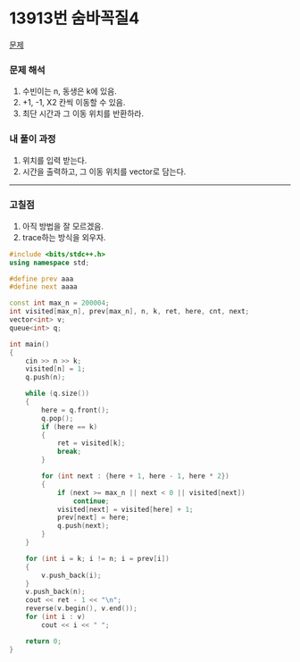 # 13913번 숨바꼭질4

[문제](https://www.acmicpc.net/problem/13913)

### 문제 해석

1. 수빈이는 n, 동생은 k에 있음.
2. +1, -1, X2 칸씩 이동할 수 있음.
3. 최단 시간과 그 이동 위치를 반환하라.

### 내 풀이 과정

1. 위치를 입력 받는다.
2. 시간을 출력하고, 그 이동 위치를 vector로 담는다.

---

### 고칠점

1. 아직 방법을 잘 모르겠음.
2. trace하는 방식을 외우자.

```c++
#include <bits/stdc++.h>
using namespace std;

#define prev aaa
#define next aaaa

const int max_n = 200004;
int visited[max_n], prev[max_n], n, k, ret, here, cnt, next;
vector<int> v;
queue<int> q;

int main()
{
    cin >> n >> k;
    visited[n] = 1;
    q.push(n);

    while (q.size())
    {
        here = q.front();
        q.pop();
        if (here == k)
        {
            ret = visited[k];
            break;
        }

        for (int next : {here + 1, here - 1, here * 2})
        {
            if (next >= max_n || next < 0 || visited[next])
                continue;
            visited[next] = visited[here] + 1;
            prev[next] = here;
            q.push(next);
        }
    }

    for (int i = k; i != n; i = prev[i])
    {
        v.push_back(i);
    }
    v.push_back(n);
    cout << ret - 1 << "\n";
    reverse(v.begin(), v.end());
    for (int i : v)
        cout << i << " ";

    return 0;
}
```
